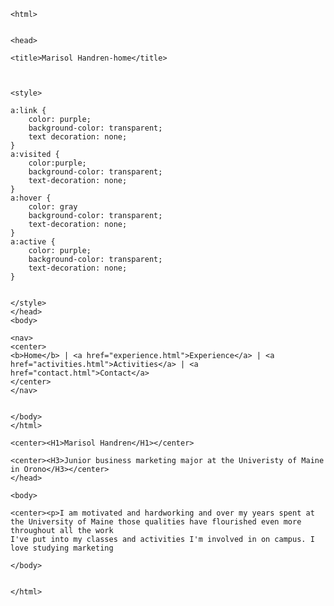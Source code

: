 <!DOCTYPE html>

	<html>


	<head> 

	<title>Marisol Handren-home</title> 



	<style>

	a:link {
		color: purple; 
		background-color: transparent; 
		text decoration: none; 
	} 
	a:visited { 
		color:purple; 
		background-color: transparent; 
		text-decoration: none; 
	} 
	a:hover {
		color: gray 
		background-color: transparent; 
		text-decoration: none; 
	} 
	a:active { 
		color: purple; 
		background-color: transparent; 
		text-decoration: none; 
	} 
	
	
	</style> 
	</head>
	<body>
	
	<nav> 
	<center> 
	<b>Home</b> | <a href="experience.html">Experience</a> | <a href="activities.html">Activities</a> | <a href="contact.html">Contact</a> 
	</center> 
	</nav> 
	
	
	</body>
	</html> 
	
	<center><H1>Marisol Handren</H1></center> 
	
	<center><H3>Junior business marketing major at the Univeristy of Maine in Orono</H3></center>
	</head>
	
	<body>
	
	<center><p>I am motivated and hardworking and over my years spent at the University of Maine those qualities have flourished even more throughout all the work
	I've put into my classes and activities I'm involved in on campus. I love studying marketing   
	
	</body> 
	
	
	</html>
